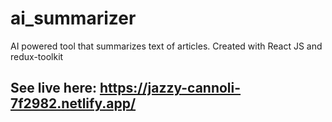 # ai_summarizer
AI powered tool that summarizes text of articles. Created with React JS and redux-toolkit

## See live here: https://jazzy-cannoli-7f2982.netlify.app/
